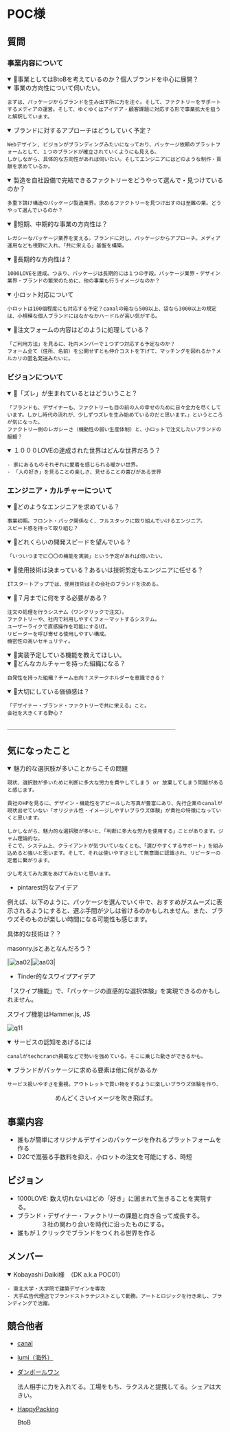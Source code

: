 # POC様
    
## 質問

### 事業内容について

<details open>
    <summary>🌟事業としてはBtoBを考えているのか？個人ブランドを中心に展開？</summary>
</details>
    
<details open>
    <summary>事業の方向性について伺いたい。</summary>
    
    まずは、パッケージからブランドを生み出す所に力を注ぐ。そして、ファクトリーをサポートするメディアの運営。そして、ゆくゆくはアイデア・顧客課題に対応する形で事業拡大を狙うと解釈しています。
</details>
    
<details open>
    <summary>ブランドに対するアプローチはどうしていく予定？</summary>
    
    Webデザイン, ビジョンがブランディングみたいになっており、パッケージ依頼のプラットフォームとして、１つのブランドが確立されていくようにも見える。
    しかしながら、具体的な方向性があれば伺いたい。そしてエンジニアにはどのような制作・貢献を求めているか。
</details>
    
<details open>
    <summary>製造を自社設備で完結できるファクトリーをどうやって選んで・見つけているのか？</summary>
    
    多重下請け構造のパッケージ製造業界。求めるファクトリーを見つけ出すのは至難の業。どうやって選んでいるのか？
</details>
    
<details open>
    <summary>🌟短期、中期的な事業の方向性は？</summary>
    
    レガシーなパッケージ業界を変える。ブランドに対し、パッケージからアプローチ。メディア運用なども視野に入れ、「共に栄える」基盤を構築。
</details>
    
<details open>
    <summary>🌟長期的な方向性は？</summary>
    
    1000LOVEを達成。つまり、パッケージは長期的には１つの手段。パッケージ業界・デザイン業界・ブランドの繁栄のために、他の事業も行うイメージなのか？
</details>

<details open>
    <summary>小ロット対応について</summary>
    
    小ロットは100個程度にも対応する予定？canalの箱なら500以上、袋なら3000以上の規定は、小規模な個人ブランドにはなかなかハードルが高い気がする。
</details>

<details open>
    <summary>🌟注文フォームの内容はどのように処理している？</summary>
    
    「ご利用方法」を見るに、社内メンバーで１つずつ対応する予定なのか？
    フォーム全て（住所、名前）を公開せずとも仲介コストを下げて、マッチングを図れるか？メルカリの匿名発送みたいに。
</details>
    

### ビジョンについて

<details open>
    <summary>🌟「ズレ」が生まれているとはどういうこと？</summary>
    
    「ブランドも、デザイナーも、ファクトリーも目の前の人の幸せのために日々全力を尽くしています。しかし時代の流れが、少しずつズレを生み始めているのだと思います。」というところが気になった。
    ファクトリー側のレガシーさ（機動性の弱い生産体制）と、小ロットで注文したいブランドの齟齬？
</details>

<details open>
    <summary>１０００LOVEの達成された世界はどんな世界だろう？</summary>
    
    - 家にあるものそれぞれに愛着を感じられる暖かい世界。
    - 「人の好き」を見ることの楽しさ、見せることの喜びがある世界
</details> 
    

### エンジニア・カルチャーについて

<details open>
    <summary>🌟どのようなエンジニアを求めている？</summary>
    
    事業初期。フロント・バック関係なく、フルスタックに取り組んでいけるエンジニア。
    スピード感を持って取り組む？
</details>

<details open>
    <summary>🌟どれくらいの開発スピードを望んでいる？</summary>
    
    「いついつまでに〇〇の機能を実装」という予定があれば伺いたい。
</details>
    
<details open>
    <summary>🌟使用技術は決まっている？あるいは技術剪定もエンジニアに任せる？</summary>
    
    ITスタートアップでは、使用技術はその会社のブランドを決める。
</details>
    
<details open>
    <summary>🌟７月までに何をする必要がある？</summary>
    
    注文の処理を行うシステム（ワンクリックで注文）。
    ファクトリーや、社内で利用しやすくフォーマットするシステム。
    ユーザーライクで直感操作を可能にするUI。
    リピーターを呼び寄せる使用しやすい構成。
    機密性の高いセキュリティ。
</details>
    
<details open>
    <summary>🌟実装予定している機能を教えてほしい。</summary>
</details>

<details open>
    <summary>🌟どんなカルチャーを持った組織になる？</summary>
    
    自発性を持った組織？チーム志向？ステークホルダーを意識できる？
</details>
    
<details open>
    <summary>🌟大切にしている価値感は？</summary>
    
    「デザイナー・ブランド・ファクトリーで共に栄える」こと。
    会社を大きくする野心？
</details>
    

＿＿＿＿＿＿＿＿＿＿＿＿＿＿＿＿＿＿＿＿＿＿＿＿＿＿＿＿

## 気になったこと

<details open>
    <summary>魅力的な選択肢が多いことからこその問題</summary>
    
    現状、選択肢が多いために判断に多大な労力を費やしてしまう or 放棄してしまう問題があると感じます。
    
    貴社のHPを見るに、デザイン・機能性をアピールした写真が豊富にあり、先行企業のcanalが現状出せていない「オリジナル性・イメージしやすいブラウズ体験」が貴社の特徴になっていくと思います。
    
    しかしながら、魅力的な選択肢が多いと、「判断に多大な労力を使用する」ことがあります。ジャム理論的な。
    そこで、システム上、クライアントが気づいていなくとも、「選びやすくするサポート」を組み込めると強いと思います。そして、それは使いやすさとして無意識に認識され、リピーターの定着に繋がります。
    
    少し考えてみた案をあげてみたいと思います。
</details>


- pintarest的なアイデア

例えば、以下のように、パッケージを選んでいく中で、おすすめがスムーズに表示されるようにすると、選ぶ手間が少しは省けるのかもしれません。また、ブラウズそのものが楽しい時間になる可能性も感じます。

具体的な技術は？？

masonry.jsとあとなんだろう？

|![aa02](https://user-images.githubusercontent.com/88179125/164757286-5a5c1edd-9f1b-4c58-9230-f990b8b39d23.gif)|![aa03](https://user-images.githubusercontent.com/88179125/164757420-676162ac-b90e-4913-80ed-39bdce2a407a.gif)|

- Tinder的なスワイプアイデア

「スワイプ機能」で、「パッケージの直感的な選択体験」を実現できるのかもしれません。

スワイプ機能はHammer.js, JS

![q11](https://user-images.githubusercontent.com/88179125/164757667-d9aca1ea-0586-4fb7-93f7-fbe9d0c8046d.gif)


<details open>
    <summary>サービスの認知をあげるには</summary>
    
    canalがtechcranch掲載などで勢いを強めている。そこに乗じた動きができるかも。
</details>
    
<details open>
    <summary>ブランドがパッケージに求める要素は他に何があるか</summary>
    
    サービス扱いやすさを重視。アウトレットで買い物をするように楽しいブラウズ体験を作り、
　　　　　　　　めんどくさいイメージを吹き飛ばす。
</details>
    
    
    

## 事業内容

- 誰もが簡単にオリジナルデザインのパッケージを作れるプラットフォームを作る
- D2Cで嵩張る手数料を抑え、小ロットの注文を可能にする、時短

## ビジョン

- 1000LOVE: 数え切れないほどの「好き」に囲まれて生きることを実現する。
- ブランド・デザイナー・ファクトリーの課題と向き合って成長する。
　　　　３社の関わり合いを時代に沿ったものにする。
- 誰もが１クリックでブランドをつくれる世界を作る

## メンバー
<details open>
    <summary>Kobayashi Daiki様　（DK a.k.a POC01）</summary>

    - 東北大学・大学院で建築デザインを専攻
    - 大手広告代理店でブランドストラテジストとして勤務。アートとロジックを行き来し、ブランディングで活躍。
</details>

    
## 競合他者

- [canal](https://jp.techcrunch.com/2019/11/25/canal/)
- [lumi（海外）](https://www.lumi.com/)
- [ダンボールワン](https://prtimes.jp/main/html/searchrlp/company_id/25024)
    
    法人相手に力を入れてる。工場をもち、ラクスルと提携してる。シェアは大きい。
    
- [HappyPacking](https://www.happypackaging.jp/?gclid=Cj0KCQjw3v6SBhCsARIsACyrRAkNPgfEt-b7r7oEjazAJwWJVt12QQo7yBqee284dH-jhfLKsld7EDQaAuXJEALw_wcB)
    
    BtoB

